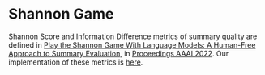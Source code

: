 # Shannon Game

Shannon Score and Information Difference metrics of summary quality are defined in [Play the Shannon Game With Language Models: A Human-Free Approach to Summary Evaluation](https://arxiv.org/abs/2103.10918), in [Proceedings AAAI 2022](https://ojs.aaai.org/index.php/AAAI/article/view/21304). Our implementation of these metrics is [here](https://github.com/PrimerAI/blanc/blob/master/blanc/shannon.py).
